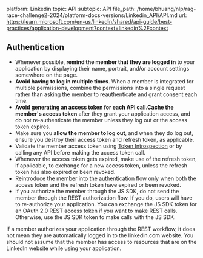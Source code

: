 platform: Linkedin
topic: API
subtopic: API
file_path: /home/bhuang/nlp/rag-race-challenge2-2024/platform-docs-versions/Linkedin_API/API.md
url: https://learn.microsoft.com/en-us/linkedin/shared/api-guide/best-practices/application-development?context=linkedin%2Fcontext


## Authentication

* Whenever possible, **remind the member that they are logged in** to your application by displaying their name, portrait, and/or account settings somewhere on the page.
* **Avoid having to log in multiple times**. When a member is integrated for multiple permissions, combine the permissions into a single request rather than asking the member to reauthenticate and grant consent each time.
* **Avoid generating an access token for each API call.Cache the member's access token** after they grant your application access, and do not re-authenticate the member unless they log out or the access token expires.
* Make sure you **allow the member to log out**, and when they do log out, ensure you destroy their access token and refresh token, as applicable.
* Validate the member access token using [Token Introspection](https://learn.microsoft.com/en-us/linkedin/shared/authentication/token-introspection) or by calling any API before making the access token call.
* Whenever the access token gets expired, make use of the refresh token, if applicable, to exchange for a new access token, unless the refresh token has also expired or been revoked.
* Reintroduce the member into the authentication flow only when both the access token and the refresh token have expired or been revoked.
* If you authorize the member through the JS SDK, do not send the member through the REST authorization flow. If you do, users will have to re-authorize your application. You can exchange the JS SDK token for an OAuth 2.0 REST access token if you want to make REST calls. Otherwise, use the JS SDK token to make calls with the JS SDK.

If a member authorizes your application through the REST workflow, it does not mean they are automatically logged in to the linkedin.com website. You should not assume that the member has access to resources that are on the LinkedIn website while using your application.